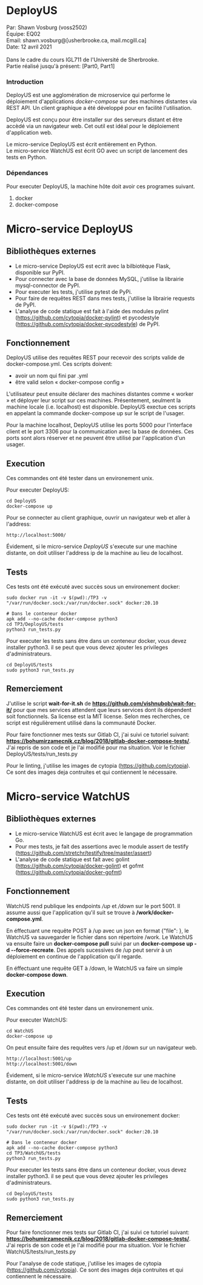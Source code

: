 # DeployUS
Par: Shawn Vosburg (voss2502)  
Équipe: EQ02  
Email: shawn.vosburg@[usherbrooke.ca, mail.mcgill.ca]  
Date: 12 avril 2021  
<br>
Dans le cadre du cours IGL711 de l'Université de Sherbrooke.  
Partie réalisé jusqu'à présent: [Part0, Part1]

### Introduction
DeployUS est une agglomération de microservice qui performe le déploiement
d'applications *docker-compose* sur des machines distantes via REST API. Un client
graphique a été développé pour en facilité l'utilisation.   

DeployUS est conçu pour être installer sur des serveurs distant et être accèdé 
via un navigateur web. Cet outil est idéal pour le déploiement d'application web.

Le micro-service DeployUS est écrit entièrement en Python.  
Le micro-service WatchUS est écrit GO avec un script de lancement des tests en Python.  


### Dépendances
Pour executer DeployUS, la machine hôte doit avoir ces programes suivant.
1. docker
2. docker-compose

# Micro-service DeployUS

## Bibliothèques externes
* Le micro-service DeployUS est ecrit avec la bilbiotèque Flask, disponible sur PyPI.
* Pour connecter avec la base de données MySQL, j'utilise la librairie mysql-connector de PyPI.
* Pour executer les tests, j'utilise pytest de PyPi.
* Pour faire de requêtes REST dans mes tests, j'utilise la librairie requests de PyPI.
* L'analyse de code statique est fait à l'aide des modules pylint (https://github.com/cytopia/docker-pylint) et pycodestyle (https://github.com/cytopia/docker-pycodestyle) de PyPI.

## Fonctionnement
DeployUS utilise des requêtes REST pour recevoir des scripts valide de docker-compose.yml.
Ces scripts doivent:
* avoir un nom qui fini par .yml
* être valid selon « docker-compose config »

L'utilisateur peut ensuite déclarer des machines distantes comme « worker » et 
déployer leur script sur ces machines. Présentement, seulment la machine locale
(i.e. localhost) est disponible. DeployUS exectue ces scripts en appelant la commande
docker-compose up sur le script de l'usager.

Pour la machine localhost, DeployUS utilise les ports 5000 pour l'interface
client et le port 3306 pour la communication avec la base de données. Ces ports sont
alors réserver et ne peuvent être utilisé par l'application d'un usager.

## Execution
Ces commandes ont été tester dans un environement unix. 

Pour executer DeployUS:
```
cd DeployUS
docker-compose up
```

Pour se connecter au client graphique, ouvrir un navigateur web et aller à l'address:
```
http://localhost:5000/
```

Évidement, si le micro-service *DeployUS* s'execute sur une machine distante, on doit
utiliser l'address ip de la machine au lieu de localhost. 

## Tests
Ces tests ont été exécuté avec succès sous un environement docker:
```
sudo docker run -it -v $(pwd):/TP3 -v "/var/run/docker.sock:/var/run/docker.sock" docker:20.10

# Dans le conteneur docker
apk add --no-cache docker-compose python3
cd TP3/DeployUS/tests
python3 run_tests.py
```

Pour executer les tests sans être dans un conteneur docker, vous devez installer python3. il se peut que vous devez 
ajouter les privileges d'administrateurs.
```
cd DeployUS/tests
sudo python3 run_tests.py
```

## Remerciement
J'utilise le script **wait-for-it.sh** de **https://github.com/vishnubob/wait-for-it/** pour que mes services
attendent que leurs services dont ils dépendent soit fonctionnels. Sa license est la MIT license. Selon mes 
recherches, ce script est régulièrement utilisé dans la communauté Docker. 

Pour faire fonctionner mes tests sur Gitlab CI, j'ai suivi ce tutoriel suivant:  
**https://bohumirzamecnik.cz/blog/2018/gitlab-docker-compose-tests/**.  
J'ai repris de son code et je l'ai modifié pour ma situation. Voir le fichier 
DeployUS/tests/run_tests.py

Pour le linting, j'utilise les images de cytopia (https://github.com/cytopia). Ce sont des images deja contruites
et qui contiennent le nécessaire.

# Micro-service WatchUS

## Bibliothèques externes
* Le micro-service WatchUS est écrit avec le langage de programmation Go. 
* Pour mes tests, je fait des assertions avec le module assert de testify (https://github.com/stretchr/testify/tree/master/assert)
* L'analyse de code statique est fait avec golint (https://github.com/cytopia/docker-golint) et gofmt (https://github.com/cytopia/docker-gofmt)

## Fonctionnement
WatchUS rend publique les endpoints */up* et */down* sur le port 5001. Il assume 
aussi que l'application qu'il suit se trouve à **/work/docker-compose.yml**.

En éffectuant une requête POST à /up avec un json en format {"file": <contents of docker-compose.yml>}, le WatchUS va sauvegarder le fichier dans son répertoire /work. Le WatchUS va ensuite faire un **docker-compose pull** suivi par 
un **docker-compose up -d --force-recreate**. Des appels sucessives de /up peut servir à un déploiement 
en continue de l'application qu'il regarde.

En éffectuant une requête GET à /down, le WatchUS va faire un simple **docker-compose down**.

## Execution
Ces commandes ont été tester dans un environement unix. 

Pour executer WatchUS:
```
cd WatchUS
docker-compose up
```
On peut ensuite faire des requêtes vers /up et /down sur un navigateur web.
```
http://localhost:5001/up
http://localhost:5001/down

```
Évidement, si le micro-service *WatchUS* s'execute sur une machine distante, on doit
utiliser l'address ip de la machine au lieu de localhost. 

## Tests
Ces tests ont été exécuté avec succès sous un environement docker:
```
sudo docker run -it -v $(pwd):/TP3 -v "/var/run/docker.sock:/var/run/docker.sock" docker:20.10

# Dans le conteneur docker
apk add --no-cache docker-compose python3
cd TP3/WatchUS/tests
python3 run_tests.py
```

Pour executer les tests sans être dans un conteneur docker, vous devez installer python3. il se peut que vous devez 
ajouter les privileges d'administrateurs.
```
cd DeployUS/tests
sudo python3 run_tests.py
```

## Remerciement

Pour faire fonctionner mes tests sur Gitlab CI, j'ai suivi ce tutoriel suivant:  
**https://bohumirzamecnik.cz/blog/2018/gitlab-docker-compose-tests/**.  
J'ai repris de son code et je l'ai modifié pour ma situation. Voir le fichier 
WatchUS/tests/run_tests.py

Pour l'analyse de code statique, j'utilise les images de cytopia (https://github.com/cytopia). Ce sont des images deja contruites
et qui contiennent le nécessaire.

